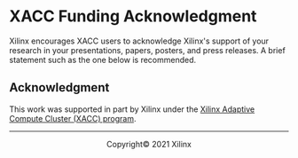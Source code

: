 # XACC Funding Acknowledgment

Xilinx encourages XACC users to acknowledge Xilinx's support of your research in your
presentations, papers, posters, and press releases. A brief statement such as the one below is
recommended.

## Acknowledgment

This work was supported in part by Xilinx under the [Xilinx Adaptive Compute Cluster (XACC)
program](https://www.xilinx.com/support/university/XUP-XACC.html).

---------------------------------------
<p align="center">Copyright&copy; 2021 Xilinx</p>